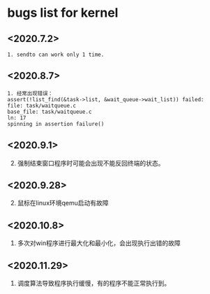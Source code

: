 # bugs list for kernel 

## <2020.7.2>
```
1. sendto can work only 1 time.

```
## <2020.8.7>
```
1. 经常出现错误：
assert(!list_find(&task->list, &wait_queue->wait_list)) failed:
file: task/waitqueue.c
base_file: task/waitqueue.c
ln: 17
spinning in assertion failure()

```

## <2020.9.1>
2. 强制结束窗口程序时可能会出现不能反回终端的状态。

## <2020.9.28>
2. 鼠标在linux环境qemu启动有故障

## <2020.10.8>
1. 多次对win程序进行最大化和最小化，会出现执行出错的故障

## <2020.11.29>
1. 调度算法导致程序执行缓慢，有的程序不能正常执行到。
